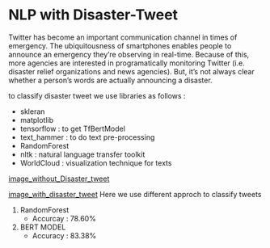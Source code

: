 # NLP with Disaster-Tweet
Twitter has become an important communication channel in times of emergency.
The ubiquitousness of smartphones enables people to announce an emergency they’re observing in real-time. 
Because of this, more agencies are interested in programatically monitoring Twitter (i.e. disaster relief organizations and news agencies).
But, it’s not always clear whether a person’s words are actually announcing a disaster.

to classify disaster tweet we use libraries as follows :
 - skleran
 - matplotlib
 - tensorflow : to get TfBertModel 
 - text_hammer : to do text pre-processing 
 - RandomForest 
 - nltk : natural language transfer toolkit 
 - WorldCloud : visualization technique for texts 

[image_without_Disaster_tweet](https://github.com/Sonukumari97/Diasater-Tweet-With-BERT_Model/blob/main/Images/Without_Disaster_Tweet.png)

[image_with_disaster_tweet](https://github.com/Sonukumari97/Diasater-Tweet-With-BERT_Model/blob/main/Images/with_Disaster_Tweet.png)
Here we use different approch to classify tweets 
1. RandomForest
   - Accurcay : 78.60%
2. BERT MODEL 
   - Accuracy : 83.38%
